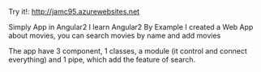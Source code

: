 Try it!: http://jamc95.azurewebsites.net

Simply App in Angular2
I learn Angular2 By Example
I created a Web App about movies, you can search movies by name and add movies

The app have 3 component, 1 classes, a module (it control and connect everything) and 1 pipe, which add the feature of search.
